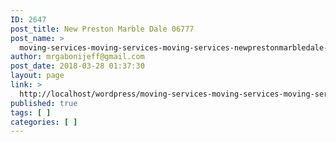 ```yaml
---
ID: 2647
post_title: New Preston Marble Dale 06777
post_name: >
  moving-services-moving-services-moving-services-newprestonmarbledale-06777
author: mrgabonijeff@gmail.com
post_date: 2018-03-28 01:37:30
layout: page
link: >
  http://localhost/wordpress/moving-services-moving-services-moving-services-newprestonmarbledale-06777/
published: true
tags: [ ]
categories: [ ]
---
```

